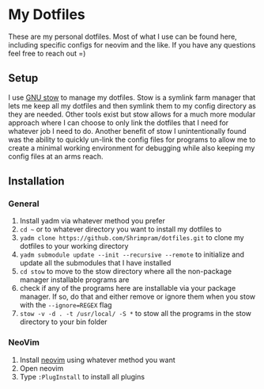 # My Dotfiles
These are my personal dotfiles. Most of what I use can be found here, including specific configs for neovim and the like. If you have any questions feel free to reach out =)

## Setup
I use [GNU stow](https://www.gnu.org/software/stow/) to manage my dotfiles. Stow is a symlink farm manager that lets me keep all my dotfiles and then symlink them to my config directory as they are needed. Other tools exist but stow allows for a much more modular approach where I can choose to only link the dotfiles that I need for whatever job I need to do. Another benefit of stow I unintentionally found was the ability to quickly un-link the config files for programs to allow me to create a minimal working environment for debugging while also keeping my config files at an arms reach.

## Installation
### General
1. Install yadm via whatever method you prefer
2. `cd ~` or to whatever directory you want to install my dotfiles to
3. `yadm clone https://github.com/Shrimpram/dotfiles.git` to clone my dotfiles to your working directory
4. `yadm submodule update --init --recursive --remote` to initialize and update all the submodules that I have installed
5. `cd stow` to move to the stow directory where all the non-package manager installable programs are
6. check if any of the programs here are installable via your package manager. If so, do that and either remove or ignore them when you stow with the `--ignore=REGEX` flag
7. `stow -v -d . -t /usr/local/ -S *` to stow all the programs in the stow directory to your bin folder

### NeoVim
1. Install [neovim](https://github.com/neovim/neovim) using whatever method you want
2. Open neovim
3. Type `:PlugInstall` to install all plugins
